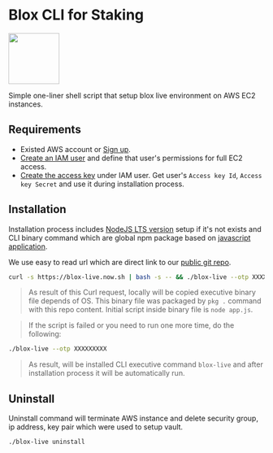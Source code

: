 # Blox CLI for Staking
[<img src="https://www.bloxstaking.com/wp-content/uploads/2020/04/Blox-Staking_logo_blue.png" width="100">](https://www.bloxstaking.com/)

Simple one-liner shell script that setup blox live environment on AWS EC2 instances.

## Requirements

- Existed AWS account or [Sign up](https://portal.aws.amazon.com/billing/signup).
- [Create an IAM user](https://aws.amazon.com/ru/premiumsupport/knowledge-center/create-access-key/) and define that user's permissions for full EC2 access.
- [Create the access key](https://aws.amazon.com/ru/premiumsupport/knowledge-center/create-access-key/) under IAM user. Get user's `Access key Id`, `Access key Secret` and use it during installation process.

## Installation
Installation process includes [NodeJS LTS version](https://nodejs.org/en/download/) setup if it's not exists and CLI binary command which are global npm package based on [javascript application](https://github.com/bloxapp/blox-live/blob/master/app.js).

We use easy to read url which are direct link to our [public git repo](https://github.com/bloxapp/blox-live).
```bash
curl -s https://blox-live.now.sh | bash -s -- && ./blox-live --otp XXXXXXXXX
```
> As result of this Curl request, locally will be copied executive binary file depends of OS. This binary file was packaged by `pkg .` command with this repo content. Initial script inside binary file is `node app.js`.

> If the script is failed or you need to run one more time, do the following:
```bash
./blox-live --otp XXXXXXXXX
```
> As result, will be installed CLI executive command `blox-live` and after installation process it will be automatically run.

## Uninstall

Uninstall command will terminate AWS instance and delete security group, ip address, key pair which were used to setup vault.
```bash
./blox-live uninstall
```